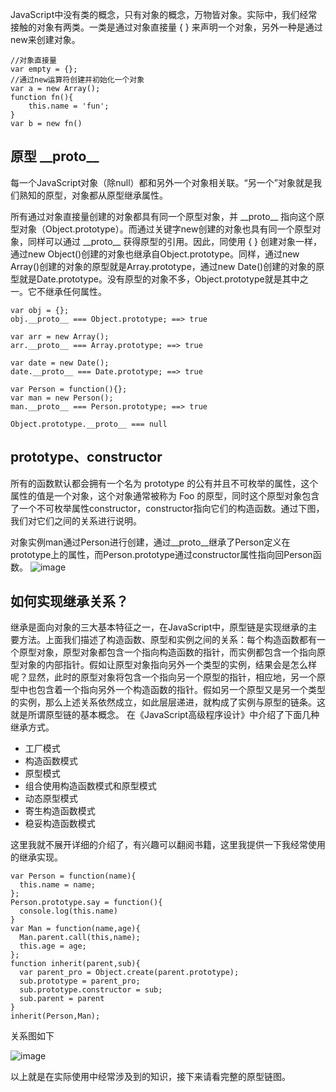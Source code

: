 JavaScript中没有类的概念，只有对象的概念，万物皆对象。实际中，我们经常接触的对象有两类。一类是通过对象直接量 { } 来声明一个对象，另外一种是通过new来创建对象。
```
//对象直接量
var empty = {};
//通过new运算符创建并初始化一个对象
var a = new Array();
function fn(){
    this.name = 'fun';
}
var b = new fn()
```

## 原型 \_\_proto\_\_
每一个JavaScript对象（除null）都和另外一个对象相关联。“另一个”对象就是我们熟知的原型，对象都从原型继承属性。

所有通过对象直接量创建的对象都具有同一个原型对象，并 \_\_proto\_\_ 指向这个原型对象（Object.prototype）。而通过关键字new创建的对象也具有同一个原型对象，同样可以通过 \_\_proto\_\_ 获得原型的引用。因此，同使用 { } 创建对象一样，通过new Object()创建的对象也继承自Object.prototype。同样，通过new Array()创建的对象的原型就是Array.prototype，通过new Date()创建的对象的原型就是Date.prototype。没有原型的对象不多，Object.prototype就是其中之一。它不继承任何属性。
```
var obj = {};
obj.__proto__ === Object.prototype; ==> true

var arr = new Array();
arr.__proto__ === Array.prototype; ==> true

var date = new Date();
date.__proto__ === Date.prototype; ==> true

var Person = function(){};
var man = new Person();
man.__proto__ === Person.prototype; ==> true

Object.prototype.__proto__ === null
```

## prototype、constructor
所有的函数默认都会拥有一个名为 prototype 的公有并且不可枚举的属性，这个属性的值是一个对象，这个对象通常被称为 Foo 的原型，同时这个原型对象包含了一个不可枚举属性constructor，constructor指向它们的构造函数。通过下图，我们对它们之间的关系进行说明。

对象实例man通过Person进行创建，通过__proto__继承了Person定义在prototype上的属性，而Person.prototype通过constructor属性指向回Person函数。
![image](http://pwqvj2u2s.bkt.clouddn.com/7R3D7O.png)

## 如何实现继承关系？
继承是面向对象的三大基本特征之一，在JavaScript中，原型链是实现继承的主要方法。上面我们描述了构造函数、原型和实例之间的关系：每个构造函数都有一个原型对象，原型对象都包含一个指向构造函数的指针，而实例都包含一个指向原型对象的内部指针。假如让原型对象指向另外一个类型的实例，结果会是怎么样呢？显然，此时的原型对象将包含一个指向另一个原型的指针，相应地，另一个原型中也包含着一个指向另外一个构造函数的指针。假如另一个原型又是另一个类型的实例，那么上述关系依然成立，如此层层递进，就构成了实例与原型的链条。这就是所谓原型链的基本概念。
在《JavaScript高级程序设计》中介绍了下面几种继承方式。
- 工厂模式
- 构造函数模式
- 原型模式
- 组合使用构造函数模式和原型模式
- 动态原型模式
- 寄生构造函数模式
- 稳妥构造函数模式

这里我就不展开详细的介绍了，有兴趣可以翻阅书籍，这里我提供一下我经常使用的继承实现。
```
var Person = function(name){
  this.name = name;
};
Person.prototype.say = function(){
  console.log(this.name)
}
var Man = function(name,age){
  Man.parent.call(this,name);
  this.age = age;
};
function inherit(parent,sub){
  var parent_pro = Object.create(parent.prototype);
  sub.prototype = parent_pro;
  sub.prototype.constructor = sub;
  sub.parent = parent
}
inherit(Person,Man);
```
关系图如下

![image](http://pwqvj2u2s.bkt.clouddn.com/MY01O.png)

以上就是在实际使用中经常涉及到的知识，接下来请看完整的原型链图。
